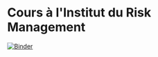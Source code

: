 # Cours à l'Institut du Risk Management

[![Binder](https://mybinder.org/badge_logo.svg)](https://mybinder.org/v2/gh/BoeingX/cours-institut-du-risk-management/master)
